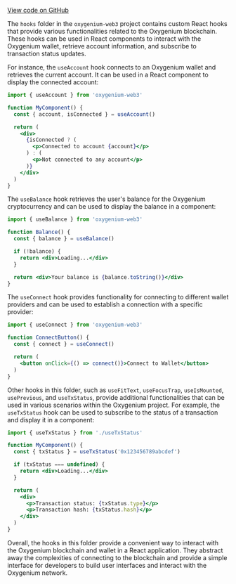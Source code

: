 [View code on GitHub](https://github.com/oxygenium-network/oxygenium-web3/.autodoc/docs/json/packages/web3-react/src/hooks)

The `hooks` folder in the `oxygenium-web3` project contains custom React hooks that provide various functionalities related to the Oxygenium blockchain. These hooks can be used in React components to interact with the Oxygenium wallet, retrieve account information, and subscribe to transaction status updates.

For instance, the `useAccount` hook connects to an Oxygenium wallet and retrieves the current account. It can be used in a React component to display the connected account:

```jsx
import { useAccount } from 'oxygenium-web3'

function MyComponent() {
  const { account, isConnected } = useAccount()

  return (
    <div>
      {isConnected ? (
        <p>Connected to account {account}</p>
      ) : (
        <p>Not connected to any account</p>
      )}
    </div>
  )
}
```

The `useBalance` hook retrieves the user's balance for the Oxygenium cryptocurrency and can be used to display the balance in a component:

```jsx
import { useBalance } from 'oxygenium-web3'

function Balance() {
  const { balance } = useBalance()

  if (!balance) {
    return <div>Loading...</div>
  }

  return <div>Your balance is {balance.toString()}</div>
}
```

The `useConnect` hook provides functionality for connecting to different wallet providers and can be used to establish a connection with a specific provider:

```jsx
import { useConnect } from 'oxygenium-web3'

function ConnectButton() {
  const { connect } = useConnect()

  return (
    <button onClick={() => connect()}>Connect to Wallet</button>
  )
}
```

Other hooks in this folder, such as `useFitText`, `useFocusTrap`, `useIsMounted`, `usePrevious`, and `useTxStatus`, provide additional functionalities that can be used in various scenarios within the Oxygenium project. For example, the `useTxStatus` hook can be used to subscribe to the status of a transaction and display it in a component:

```jsx
import { useTxStatus } from './useTxStatus'

function MyComponent() {
  const { txStatus } = useTxStatus('0x123456789abcdef')

  if (txStatus === undefined) {
    return <div>Loading...</div>
  }

  return (
    <div>
      <p>Transaction status: {txStatus.type}</p>
      <p>Transaction hash: {txStatus.hash}</p>
    </div>
  )
}
```

Overall, the hooks in this folder provide a convenient way to interact with the Oxygenium blockchain and wallet in a React application. They abstract away the complexities of connecting to the blockchain and provide a simple interface for developers to build user interfaces and interact with the Oxygenium network.
